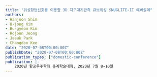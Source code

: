 ```yaml
---
title: "위성항법신호를 이용한 3D 지구대기관측 큐브위성 SNUGLITE-II 예비설계"
authors:
- Hanjoon Shim
- O-jong Kim
- Bu-gyeom Kim
- Hojoon Jeong
- Jaeuk Park
- Changdon Kee
date: "2020-07-08T00:00:00Z"
publishDate: "2020-07-08T00:00:00Z"
publication_types: ["domestic-conference"]
publication: |-
    2020년 항공우주학회 춘계학술대회, 2020년 7월 8~10일
---
```

